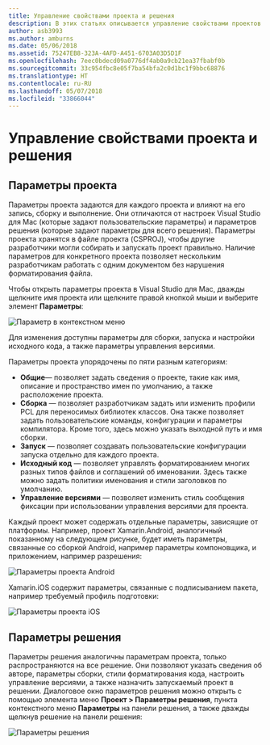 ```yaml
---
title: Управление свойствами проекта и решения
description: В этих статьях описывается управление свойствами проектов и решений в Visual Studio для Mac
author: asb3993
ms.author: amburns
ms.date: 05/06/2018
ms.assetid: 75247EB8-323A-4AFD-A451-6703A03D5D1F
ms.openlocfilehash: 7eec0bdecd09a0776df4ab0a9cb21ea37fbabf0b
ms.sourcegitcommit: 33c954fbc8e05f7ba54bfa2c0d1bc1f9bbc68876
ms.translationtype: HT
ms.contentlocale: ru-RU
ms.lasthandoff: 05/07/2018
ms.locfileid: "33866044"
---
```

# <a name="managing-project-and-solution-properties"></a>Управление свойствами проекта и решения

## <a name="project-options"></a>Параметры проекта

Параметры проекта задаются для каждого проекта и влияют на его запись, сборку и выполнение. Они отличаются от настроек Visual Studio для Mac (которые задают пользовательские параметры) и параметров решения (которые задают параметры для всего решения). Параметры проекта хранятся в файле проекта (CSPROJ), чтобы другие разработчики могли собирать и запускать проект правильно. Наличие параметров для конкретного проекта позволяет нескольким разработчикам работать с одним документом без нарушения форматирования файла.

Чтобы открыть параметры проекта в Visual Studio для Mac, дважды щелкните имя проекта или щелкните правой кнопкой мыши и выберите элемент **Параметры**:

 ![Параметр в контекстном меню](media/projects-and-solutions-image2.png)

Для изменения доступны параметры для сборки, запуска и настройки исходного кода, а также параметры управления версиями.

Параметры проекта упорядочены по пяти разным категориям:

* **Общие**— позволяет задать сведения о проекте, такие как имя, описание и пространство имен по умолчанию, а также расположение проекта.
* **Сборка** — позволяет разработчикам задать или изменить профили PCL для переносимых библиотек классов. Она также позволяет задать пользовательские команды, конфигурации и параметры компилятора. Кроме того, здесь можно указать выходной путь и имя сборки.
* **Запуск** — позволяет создавать пользовательские конфигурации запуска отдельно для каждого проекта.
* **Исходный код** — позволяет управлять форматированием многих разных типов файлов и соглашений об именовании. Здесь также можно задать политики именования и стили заголовков по умолчанию.
* **Управление версиями** — позволяет изменить стиль сообщения фиксации при использовании управления версиями для проекта.

Каждый проект может содержать отдельные параметры, зависящие от платформы. Например, проект Xamarin.Android, аналогичный показанному на следующем рисунке, будет иметь параметры, связанные со сборкой Android, например параметры компоновщика, и приложением, например разрешения:

 ![Параметры проекта Android](media/projects-and-solutions-image5.png)

Xamarin.iOS содержит параметры, связанные с подписыванием пакета, например требуемый профиль подготовки:

 ![Параметры проекта iOS](media/projects-and-solutions-image6.png)

## <a name="solution-options"></a>Параметры решения 

Параметры решения аналогичны параметрам проекта, только распространяются на все решение. Они позволяют указать сведения об авторе, параметры сборки, стили форматирования кода, настроить управление версиями, а также назначить запускаемый проект в решении.  Диалоговое окно параметров решения можно открыть с помощью элемента меню **Проект > Параметры решения**, пункта контекстного меню **Параметры** на панели решения, а также дважды щелкнув решение на панели решения:

 ![Параметры решения](media/projects-and-solutions-image7.png)
